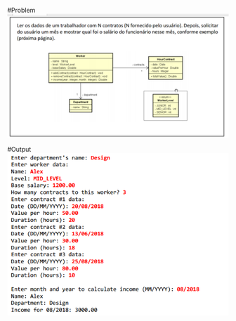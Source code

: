 
#Problem
![Alt text](system.png?raw=true "Title")

#Output
![Alt text](system2.png?raw=true "Title")